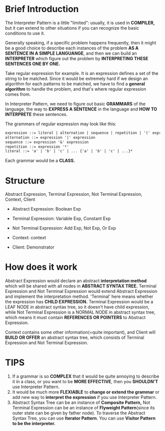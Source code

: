 # Brief Introduction

The Interpreter Pattern is a little "limited": usually, it is used in **COMPILER,** but it can extend to other situations if you can recognize the basic conditions to use it.

Generally speaking, if a specific problem happens frequently, then it might be a good choice to describe each instances of the problem **AS A SENTENCE IN A SIMPLE LANGUANGE**, and then we can build an **INTERPRETER** which figure out the problem by **INTERPRETING THESE SENTENCES ONE BY ONE.**

Take regular expression for example. It is an expression defines a set of the string to be matched. Since it would be extremely hard if we design an algorithm for each patterns to be matched, we have to find a **general algorithm** to handle the problem, and that's where regular expression comes from.

In Interpreter Pattern, we need to figure out basic **GRAMMARS** of the language, the way to **EXPRESS A SENTENCE** in the language and **HOW TO INTERPRETE** these sentences.

The grammars of regular expression may look like this:

```txt
expression ::= literal | alternation | sequence | repetition | '(' expression ')'
alternation ::= expression '|' expression
sequence ::= expression '&' expression
repetition ::= expression '*'
literal ::= 'a' | 'b' | 'c' | ... {'a' | 'b' | 'c' | ...}*
```

Each grammar would be a **CLASS.**



# Structure

Abstract Expression, Terminal Expression, Not Terminal Expression, Context, Client

- Abstract Expression: Boolean Exp

- Terminal Expression: Variable Exp, Constant Exp

- Not Terminal Expression: Add Exp, Not Exp, Or Exp

- Context: context 

- Client: Demonstrator



# How does it work

Abstract Expression would declare an abstract **interpretation method** which will be shared with all nodes in **ABSTRACT SYNTAX TREE.** Terminal Expression and Not Terminal Expression would extend Abstract Expression and implement the interpretation method. 'Terminal' here means whether the expression has **CHILD EXPRESSION.** Terminal Expression would be a LEAF NODE in abstract syntax tree, so it doesn't have child expression, while Not Terminal Expression is a NORMAL NODE in abstract syntax tree, which means it must contain **REFERENCES OR POINTERS** to Abstract Expression.

Context contains some other information(=quite important), and Client will **BUILD OR OFFER** an abstract syntax tree, which consists of Terminal Expression and Not Terminal Expression.



# TIPS

1. If a grammar is so **COMPLEX** that it would be quite annoying to describe it in a class, or you want to be **MORE EFFECTIVE**, then you **SHOULDN'T** use Interpreter Pattern.
2. It would be much more **FLEXIABLE** to **change or extend the grammar** or add new way to **interpret the expression** if you use Interpreter Pattern.
3. Abstract Syntax Tree can be an instance of **Composite Pattern,** Not Terminal Expression can be an instance of **Flyweight Pattern**(since its outer state can be given by father node). To traverse the Abstract Syntax Tree, you can use **Iterator Pattern**. You can use **Visitor Pattern to be the interpreter.**

